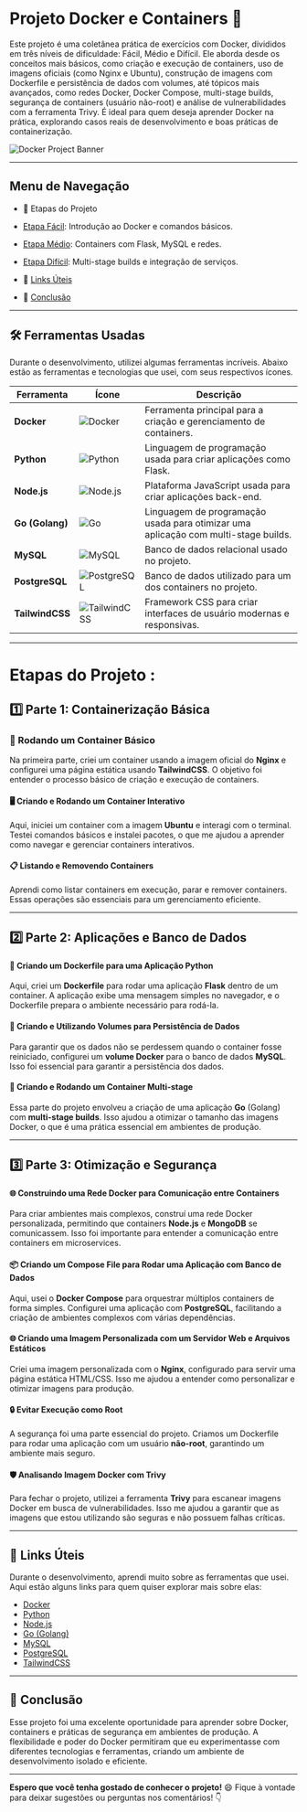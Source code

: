 # Projeto Docker e Containers 🚀

Este projeto é uma coletânea prática de exercícios com Docker, divididos em três níveis de dificuldade: Fácil, Médio e Difícil. Ele aborda desde os conceitos mais básicos, como criação e execução de containers, uso de imagens oficiais (como Nginx e Ubuntu), construção de imagens com Dockerfile e persistência de dados com volumes, até tópicos mais avançados, como redes Docker, Docker Compose, multi-stage builds, segurança de containers (usuário não-root) e análise de vulnerabilidades com a ferramenta Trivy. É ideal para quem deseja aprender Docker na prática, explorando casos reais de desenvolvimento e boas práticas de containerização.

<img src="https://github.com/user-attachments/assets/ce760706-ab2f-4e2a-88c5-26b4fdbb988b" alt="Docker Project Banner">

---

## Menu de Navegação
- 📌 Etapas do Projeto

- [Etapa Fácil](./Projeto%20Docker%20:%20Etapa%20Fácil.md): Introdução ao Docker e comandos básicos.
- [Etapa Médio](./Projeto%20Docker%20:%20Etapa%20Médio.md): Containers com Flask, MySQL e redes.
- [Etapa Difícil](./Projeto%20Docker%20:%20Etapa%20Difícil.md): Multi-stage builds e integração de serviços.

- 📌 [Links Úteis](#-links-úteis)
- 📌 [Conclusão](#-conclusão)

---

## 🛠️ Ferramentas Usadas

Durante o desenvolvimento, utilizei algumas ferramentas incríveis. Abaixo estão as ferramentas e tecnologias que usei, com seus respectivos ícones.

| Ferramenta   | Ícone                   | Descrição |
|--------------|-------------------------|-----------|
| **Docker**   | ![Docker](https://img.icons8.com/?size=100&id=kUIdznZvxAud&format=png&color=000000) | Ferramenta principal para a criação e gerenciamento de containers. |
| **Python**   | ![Python](https://img.icons8.com/?size=100&id=12584&format=png&color=000000) | Linguagem de programação usada para criar aplicações como Flask. |
| **Node.js**  | ![Node.js](https://img.icons8.com/?size=100&id=FQlr_bFSqEdG&format=png&color=000000) | Plataforma JavaScript usada para criar aplicações back-end. |
| **Go (Golang)** | ![Go](https://img.icons8.com/?size=100&id=10710&format=png&color=000000) | Linguagem de programação usada para otimizar uma aplicação com multi-stage builds. |
| **MySQL**    | ![MySQL](https://img.icons8.com/?size=100&id=11572&format=png&color=000000) | Banco de dados relacional usado no projeto. |
| **PostgreSQL** | ![PostgreSQL](https://img.icons8.com/?size=100&id=25010&format=png&color=000000) | Banco de dados utilizado para um dos containers no projeto. |
| **TailwindCSS** | ![TailwindCSS](https://img.icons8.com/?size=100&id=qOFWMoaAQIdR&format=png&color=000000) | Framework CSS para criar interfaces de usuário modernas e responsivas. |

---

# Etapas do Projeto :

## 1️⃣ Parte 1: Containerização Básica

### 🚀 Rodando um Container Básico
Na primeira parte, criei um container usando a imagem oficial do **Nginx** e configurei uma página estática usando **TailwindCSS**. O objetivo foi entender o processo básico de criação e execução de containers.

#### 🖥️ Criando e Rodando um Container Interativo
Aqui, iniciei um container com a imagem **Ubuntu** e interagi com o terminal. Testei comandos básicos e instalei pacotes, o que me ajudou a aprender como navegar e gerenciar containers interativos.

#### 📋 Listando e Removendo Containers
Aprendi como listar containers em execução, parar e remover containers. Essas operações são essenciais para um gerenciamento eficiente.


---

## 2️⃣ Parte 2: Aplicações e Banco de Dados

#### 🐍 Criando um Dockerfile para uma Aplicação Python
Aqui, criei um **Dockerfile** para rodar uma aplicação **Flask** dentro de um container. A aplicação exibe uma mensagem simples no navegador, e o Dockerfile prepara o ambiente necessário para rodá-la.

#### 💾 Criando e Utilizando Volumes para Persistência de Dados
Para garantir que os dados não se perdessem quando o container fosse reiniciado, configurei um **volume Docker** para o banco de dados **MySQL**. Isso foi essencial para garantir a persistência dos dados.

#### 🚀 Criando e Rodando um Container Multi-stage
Essa parte do projeto envolveu a criação de uma aplicação **Go** (Golang) com **multi-stage builds**. Isso ajudou a otimizar o tamanho das imagens Docker, o que é uma prática essencial em ambientes de produção.

---

## 3️⃣ Parte 3: Otimização e Segurança

#### 🌐 Construindo uma Rede Docker para Comunicação entre Containers
Para criar ambientes mais complexos, construí uma rede Docker personalizada, permitindo que containers **Node.js** e **MongoDB** se comunicassem. Isso foi importante para entender a comunicação entre containers em microservices.

#### 📦 Criando um Compose File para Rodar uma Aplicação com Banco de Dados
Aqui, usei o **Docker Compose** para orquestrar múltiplos containers de forma simples. Configurei uma aplicação com **PostgreSQL**, facilitando a criação de ambientes complexos com várias dependências.

#### 🌐 Criando uma Imagem Personalizada com um Servidor Web e Arquivos Estáticos
Criei uma imagem personalizada com o **Nginx**, configurado para servir uma página estática HTML/CSS. Isso me ajudou a entender como personalizar e otimizar imagens para produção.

#### 🔒 Evitar Execução como Root
A segurança foi uma parte essencial do projeto. Criamos um Dockerfile para rodar uma aplicação com um usuário **não-root**, garantindo um ambiente mais seguro.

#### 🛡️ Analisando Imagem Docker com Trivy
Para fechar o projeto, utilizei a ferramenta **Trivy** para escanear imagens Docker em busca de vulnerabilidades. Isso me ajudou a garantir que as imagens que estou utilizando são seguras e não possuem falhas críticas.

---

## 🔗 Links Úteis

Durante o desenvolvimento, aprendi muito sobre as ferramentas que usei. Aqui estão alguns links para quem quiser explorar mais sobre elas:

- [Docker](https://www.docker.com/)
- [Python](https://www.python.org/)
- [Node.js](https://nodejs.org/en/)
- [Go (Golang)](https://golang.org/)
- [MySQL](https://www.mysql.com/)
- [PostgreSQL](https://www.postgresql.org/)
- [TailwindCSS](https://tailwindcss.com/)

---

## 💬 Conclusão

Esse projeto foi uma excelente oportunidade para aprender sobre Docker, containers e práticas de segurança em ambientes de produção. A flexibilidade e poder do Docker permitiram que eu experimentasse com diferentes tecnologias e ferramentas, criando um ambiente de desenvolvimento isolado e eficiente.

---

**Espero que você tenha gostado de conhecer o projeto!** 😄 Fique à vontade para deixar sugestões ou perguntas nos comentários! 👇
